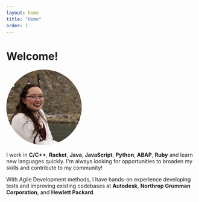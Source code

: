 ```yaml
---
layout: home
title: "Home"
order: 1
---
```


# Welcome!

<img src="/assets/profile.jpg" height='200' alt="Image of Jenna Stephens">


<style type='text/css'>
	img {
		border-radius: 50%;
	}
</style>

I work in **C/C++**, **Racket**, **Java**, **JavaScript**, **Python**, **ABAP**, **Ruby** and learn new languages quickly. I'm always looking for opportunities to broaden my skills and contribute to my community!

With Agile Development methods, I have hands-on experience developing tests and improving existing codebases at **Autodesk**, **Northrop Grumman Corporation**, and **Hewlett Packard**.